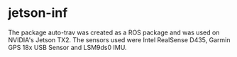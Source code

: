# jetson-inf
The package auto-trav was created as a ROS package and was used on NVIDIA's Jetson TX2. The sensors used were Intel RealSense D435, Garmin GPS 18x USB Sensor and LSM9ds0 IMU.
